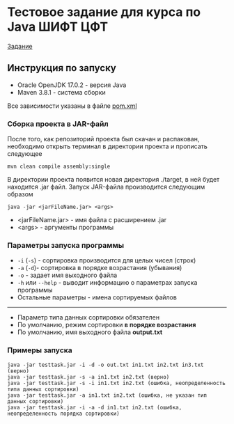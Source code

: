 # Тестовое задание для курса по Java ШИФТ ЦФТ

[Задание](https://drive.google.com/file/d/10qhGjn7biURykP8hIcT6NJHoGX-WOHUh/view)

## Инструкция по запуску
* Oracle OpenJDK 17.0.2 - версия Java
* Maven 3.8.1 - система сборки

Все зависимости указаны в файле [pom.xml](https://github.com/brusN/cft-test-task/blob/main/pom.xml)


### Сборка проекта в JAR-файл
После того, как репозиторий проекта был скачан и распакован, необходимо открыть терминал в директории проекта и прописать следующее
```
mvn clean compile assembly:single
```
В директории проекта появится новая директория ./target, в ней будет находится .jar файл.
Запуск JAR-файла производится следующим образом
```
java -jar <jarFileName.jar> <args>
```
* \<jarFileName.jar\> - имя файла с расширением .jar
* \<args\> - аргументы программы
 
### Параметры запуска программы
+ ```-i``` (```-s```) - сортировка производится для целых чисел (строк)
+ ```-a``` (```-d```)- сортировка в порядке возрастания (убывания)
+ ```-o``` - задает имя выходного файла
+ ```-h``` или ```--help``` - выводит информацию о параметрах запуска программы
+ Остальные параметры - имена сортируемых файлов  
---
+ Параметр типа данных сортировки обязателен
+ По умолчанию, режим сортировки <b>в порядке возрастания</b>
+ По умолчанию, имя выходного файла <b>output.txt</b>
### Примеры запуска
```
java -jar testtask.jar -i -d -o out.txt in1.txt in2.txt in3.txt (верно)
java -jar testtask.jar -s -a in1.txt in2.txt (верно)
java -jar testtask.jar -s -i in1.txt in2.txt (ошибка, неопределенность типа данных сортировки)
java -jar testtask.jar -a in1.txt in2.txt (ошибка, не указан тип данных сортировки)
java -jar testtask.jar -i -a -d in1.txt in2.txt (ошибка, неопределенность порядка сортировки)
```
